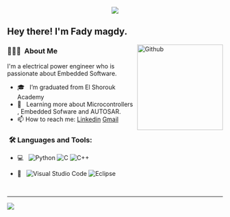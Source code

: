 <p align="center"><img src="https://i.imgur.com/A6bWGFl.gif"/></p>

<h2> Hey there! I'm Fady magdy.</h2>

<img width="200" align="right" alt="Github" src="https://github.com/fadymagdy2/fadymagdy2/assets/114836327/279e02ea-8523-47f7-b915-55f0b26c46f6" />


<h3> 👨🏻‍💻 &nbsp;About Me </h3>

I'm a electrical power engineer who is passionate about Embedded Software.

- 🎓 &nbsp; I’m graduated from El Shorouk Academy
- 🌱 &nbsp; Learning more about Microcontrollers , Embedded Sofware and AUTOSAR. 
- 📫 How to reach me: [Linkedin](www.linkedin.com/in/fady-magdy430) [Gmail](https://www.fadymagdy430@gmail.com)

<h3>  &nbsp;🛠️ Languages and Tools:</h3>


- 💻 &nbsp;
![Python](https://img.shields.io/badge/-Python-333333?style=flat&logo=python)
![C](https://img.shields.io/badge/-C-black?style=flat-square&logo=c)
![C++](https://img.shields.io/badge/-C++-333333?style=flat&logo=C%2B%2B&logoColor=00599C)

- 🔧 &nbsp;
![Visual Studio Code](https://img.shields.io/badge/-Visual%20Studio%20Code-333333?style=flat&logo=visual-studio-code&logoColor=007ACC)
![Eclipse](https://img.shields.io/badge/-Eclipse-333333?style=flat&logo=eclipse-ide&logoColor=2C2255)

  
<br/>

---------------------------------------------------------------------------------------------------------------------------------------------------------------------------------

</p>
<img src="[https://imgur.com/rilHVxA.png](https://www.shutterstock.com/shutterstock/videos/1062499585/preview/stock-footage-alternative-cinematic-macro-of-programer-s-hands-busy-working-on-latest-innovative-sophisticated.webm)https://www.shutterstock.com/shutterstock/videos/1062499585/preview/stock-footage-alternative-cinematic-macro-of-programer-s-hands-busy-working-on-latest-innovative-sophisticated.webm"/>
</p>
